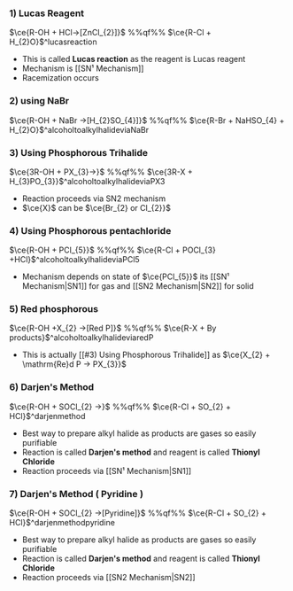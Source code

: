 ### 1) Lucas Reagent

$\ce{R-OH + HCl->[ZnCl_{2}]}$ %%qf%% $\ce{R-Cl + H_{2}O}$^lucasreaction

- This is called **Lucas reaction** as the reagent is Lucas reagent
- Mechanism is [[SN¹ Mechanism]]
- Racemization occurs

### 2) using NaBr

$\ce{R-OH + NaBr ->[H_{2}SO_{4}]}$ %%qf%% $\ce{R-Br + NaHSO_{4} + H_{2}O}$^alcoholtoalkylhalideviaNaBr

### 3) Using Phosphorous Trihalide

$\ce{3R-OH + PX_{3}->}$ %%qf%% $\ce{3R-X + H_{3}PO_{3}}$^alcoholtoalkylhalideviaPX3

- Reaction proceeds via SN2 mechanism
- $\ce{X}$ can be $\ce{Br_{2} or Cl_{2}}$

### 4) Using Phosphorous pentachloride

$\ce{R-OH + PCl_{5}}$ %%qf%% $\ce{R-Cl + POCl_{3} +HCl}$^alcoholtoalkylhalideviaPCl5

- Mechanism depends on state of $\ce{PCl_{5}}$ its [[SN¹ Mechanism|SN1]] for gas and [[SN2 Mechanism|SN2]] for solid

### 5) Red phosphorous

$\ce{R-OH +X_{2} ->[Red P]}$ %%qf%% $\ce{R-X + By products}$^alcoholtoalkylhalideviaredP
- This is actually [[#3) Using Phosphorous Trihalide]] as $\ce{X_{2} + \mathrm{Re}d P -> PX_{3}}$

### 6) Darjen's Method

$\ce{R-OH + SOCl_{2} ->}$ %%qf%% $\ce{R-Cl + SO_{2} + HCl}$^darjenmethod

- Best way to prepare alkyl halide as products are gases so easily purifiable
- Reaction is called **Darjen's method** and reagent is called **Thionyl Chloride**
- Reaction proceeds via [[SN¹ Mechanism|SN1]]

### 7) Darjen's Method ( Pyridine )

$\ce{R-OH + SOCl_{2} ->[Pyridine]}$ %%qf%% $\ce{R-Cl + SO_{2} + HCl}$^darjenmethodpyridine

- Best way to prepare alkyl halide as products are gases so easily purifiable
- Reaction is called **Darjen's method** and reagent is called **Thionyl Chloride**
- Reaction proceeds via [[SN2 Mechanism|SN2]]